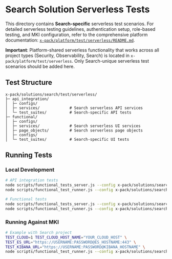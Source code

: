 # Search Solution Serverless Tests

This directory contains **Search-specific** serverless test scenarios. For detailed serverless testing guidelines, authentication setup, role-based testing, and MKI configuration, refer to the comprehensive platform documentation: [`x-pack/platform/test/serverless/README.md`](../../../../platform/test/serverless/README.md).

**Important**: Platform-shared serverless functionality that works across all project types (Security, Observability, Search) is located in `x-pack/platform/test/serverless`. Only Search-unique serverless test scenarios should be added here.

## Test Structure

```
x-pack/solutions/search/test/serverless/
├─ api_integration/
│  ├─ configs/
│  ├─ services/             # Search serverless API services
│  └─ test_suites/          # Search-specific API tests
├─ functional/
│  ├─ configs/
│  ├─ services/             # Search serverless UI services
│  ├─ page_objects/         # Search serverless page objects
│  ├─ configs/
│  └─ test_suites/          # Search-specific UI tests
```

## Running Tests

### Local Development

```bash
# API integration tests
node scripts/functional_tests_server.js --config x-pack/solutions/search/test/serverless/api_integration/configs/config.ts
node scripts/functional_test_runner.js --config x-pack/solutions/search/test/serverless/api_integration/configs/config.ts

# Functional tests
node scripts/functional_tests_server.js --config x-pack/solutions/search/test/serverless/functional/configs/config.ts
node scripts/functional_test_runner.js --config x-pack/solutions/search/test/serverless/functional/configs/config.ts
```

### Running Against MKI

```bash
# Example with Search project
TEST_CLOUD=1 TEST_CLOUD_HOST_NAME="YOUR_CLOUD_HOST" \
TEST_ES_URL="https://USERNAME:PASSWORD@ES_HOSTNAME:443" \
TEST_KIBANA_URL="https://USERNAME:PASSWORD@KIBANA_HOSTNAME" \
node scripts/functional_test_runner.js --config x-pack/solutions/search/test/serverless/api_integration/configs/config.ts --exclude-tag=skipMKI
```
